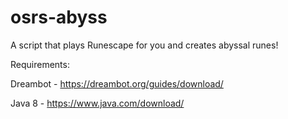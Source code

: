 # osrs-abyss
A script that plays Runescape for you and creates abyssal runes!

Requirements:

Dreambot - https://dreambot.org/guides/download/

Java 8 - https://www.java.com/download/
